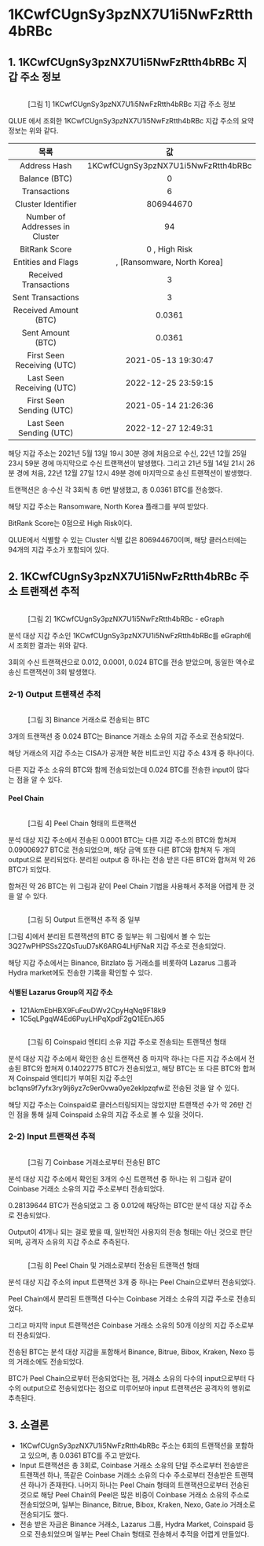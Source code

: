 # 1KCwfCUgnSy3pzNX7U1i5NwFzRtth4bRBc

## 1. 1KCwfCUgnSy3pzNX7U1i5NwFzRtth4bRBc 지갑 주소 정보

<figure><img src="../.gitbook/assets/image (3).png" alt=""><figcaption><p>[그림 1] 1KCwfCUgnSy3pzNX7U1i5NwFzRtth4bRBc 지갑 주소 정보</p></figcaption></figure>

QLUE 에서 조회한 1KCwfCUgnSy3pzNX7U1i5NwFzRtth4bRBc 지갑 주소의 요약 정보는 위와 같다.

|               목록               |                  값                 |
| :----------------------------: | :--------------------------------: |
|          Address Hash          | 1KCwfCUgnSy3pzNX7U1i5NwFzRtth4bRBc |
|          Balance (BTC)         |                  0                 |
|          Transactions          |                  6                 |
|       Cluster Identifier       |              806944670             |
| Number of Addresses in Cluster |                 94                 |
|          BitRank Score         |            0 , High Risk           |
|       Entities and Flags       |    , \[Ransomware, North Korea]    |
|      Received Transactions     |                  3                 |
|        Sent Transactions       |                  3                 |
|      Received Amount (BTC)     |               0.0361               |
|        Sent Amount (BTC)       |               0.0361               |
|   First Seen Receiving (UTC)   |         2021-05-13 19:30:47        |
|    Last Seen Receiving (UTC)   |         2022-12-25 23:59:15        |
|    First Seen Sending (UTC)    |         2021-05-14 21:26:36        |
|     Last Seen Sending (UTC)    |         2022-12-27 12:49:31        |

해당 지갑 주소는 2021년 5월 13일 19시 30분 경에 처음으로 수신, 22년 12월 25일 23시 59분 경에 마지막으로 수신 트랜잭션이 발생했다. 그리고 21년 5월 14일 21시 26분 경에 처음, 22년 12월 27일 12시 49분 경에 마지막으로 송신 트랜잭션이 발생했다.

트랜잭션은 송·수신 각 3회씩 총 6번 발생했고, 총 0.0361 BTC를 전송했다.

해당 지갑 주소는 Ransomware, North Korea 플래그를 부여 받았다.

BitRank Score는 0점으로 High Risk이다.

QLUE에서 식별할 수 있는 Cluster 식별 값은 806944670이며, 해당 클러스터에는 94개의 지갑 주소가 포함되어 있다.

## 2. 1KCwfCUgnSy3pzNX7U1i5NwFzRtth4bRBc 주소 트랜잭션 추적

<figure><img src="../.gitbook/assets/image (8).png" alt=""><figcaption><p>[그림 2] 1KCwfCUgnSy3pzNX7U1i5NwFzRtth4bRBc - eGraph</p></figcaption></figure>

분석 대상 지갑 주소인 1KCwfCUgnSy3pzNX7U1i5NwFzRtth4bRBc를 eGraph에서 조회한 결과는 위와 같다.

3회의 수신 트랜잭션으로 0.012, 0.0001, 0.024 BTC를 전송 받았으며, 동일한 액수로 송신 트랜잭션이 3회 발생했다.

### 2-1) Output 트랜잭션 추적

<figure><img src="../.gitbook/assets/image (79).png" alt=""><figcaption><p>[그림 3] Binance 거래소로 전송되는 BTC</p></figcaption></figure>

3개의 트랜잭션 중 0.024 BTC는 Binance 거래소 소유의 지갑 주소로 전송되었다.

해당 거래소의 지갑 주소는 CISA가 공개한 북한 비트코인 지갑 주소 43개 중 하나이다.

다른 지갑 주소 소유의 BTC와 함께 전송되었는데 0.024 BTC를 전송한 input이 많다는 점을 알 수 있다.

#### Peel Chain

<figure><img src="../.gitbook/assets/image (66).png" alt=""><figcaption><p>[그림 4] Peel Chain 형태의 트랜잭션</p></figcaption></figure>

분석 대상 지갑 주소에서 전송된 0.0001 BTC는 다른 지갑 주소의 BTC와 합쳐져 0.09006927 BTC로 전송되었으며, 해당 금액 또한 다른 BTC와 합쳐져 두 개의 output으로 분리되었다. 분리된 output 중 하나는 전송 받은 다른 BTC와 합쳐져 약 26 BTC가 되었다.

합쳐진 약 26 BTC는 위 그림과 같이 Peel Chain 기법을 사용해서 추적을 어렵게 한 것을 알 수 있다.

<figure><img src="../.gitbook/assets/image (36).png" alt=""><figcaption><p>[그림 5] Output 트랜잭션 추적 중 일부</p></figcaption></figure>

\[그림 4]에서 분리된 트랜잭션의 BTC 중 일부는 위 그림에서 볼 수 있는 3Q27wPHPSSs2ZQsTuuD7sK6ARG4LHjFNaR 지갑 주소로 전송되었다.

해당 지갑 주소에서는 Binance, Bitzlato 등 거래소를 비롯하여 Lazarus 그룹과 Hydra market에도 전송한 기록을 확인할 수 있다.

#### **식별된 Lazarus Group의 지갑 주소**

* 121AkmEbHBX9FuFeuDWv2CpyHqNq9F18k9
* 1C5qLPgqW4Ed6PuyLHPqXpdF2gQ1EEnJ65

<figure><img src="../.gitbook/assets/image (33).png" alt=""><figcaption><p>[그림 6] Coinspaid 엔티티 소유 지갑 주소로 전송되는 트랜잭션 형태</p></figcaption></figure>

분석 대상 지갑 주소에서 확인한 송신 트랜잭션 중 마지막 하나는 다른 지갑 주소에서 전송된 BTC와 합쳐져 0.14022775 BTC가 전송되었고, 해당 BTC는 또 다른 BTC와 합쳐져 Coinspaid 엔티티가 부여된 지갑 주소인 bc1qns9f7yfx3ry9lj6yz7c9er0vwa0ye2eklpzqfw로 전송된 것을 알 수 있다.

해당 지갑 주소는 Coinspaid로 클러스터링되지는 않았지만 트랜잭션 수가 약 26만 건인 점을 통해 실제 Coinspaid 소유의 지갑 주소로 볼 수 있을 것이다.

### 2-2) Input 트랜잭션 추적

<figure><img src="../.gitbook/assets/image (6).png" alt=""><figcaption><p>[그림 7] Coinbase 거래소로부터 전송된 BTC</p></figcaption></figure>

분석 대상 지갑 주소에서 확인된 3개의 수신 트랜잭션 중 하나는 위 그림과 같이 Coinbase 거래소 소유의 지갑 주소로부터 전송되었다.

0.28139644 BTC가 전송되었고 그 중 0.012에 해당하는 BTC만 분석 대상 지갑 주소로 전송되었다.

Output이 41개나 되는 걸로 봤을 때, 일반적인 사용자의 전송 형태는 아닌 것으로 판단되며, 공격자 소유의 지갑 주소로 추측된다.

<figure><img src="../.gitbook/assets/image (20).png" alt=""><figcaption><p>[그림 8] Peel Chain 및 거래소로부터 전송된 트랜잭션 형태</p></figcaption></figure>

분석 대상 지갑 주소의 input 트랜잭션 3개 중 하나는 Peel Chain으로부터 전송되었다.

Peel Chain에서 분리된 트랜잭션 다수는 Coinbase 거래소 소유의 지갑 주소로 전송되었다.

그리고 마지막 input 트랜잭션은 Coinbase 거래소 소유의 50개 이상의 지갑 주소로부터 전송되었다.

전송된 BTC는 분석 대상 지갑을 포함해서 Binance, Bitrue, Bibox, Kraken, Nexo 등의 거래소에도 전송되었다.

BTC가 Peel Chain으로부터 전송되었다는 점, 거래소 소유의 다수의 input으로부터 다수의 output으로 전송되었다는 점으로 미루어보아 input 트랜잭션은 공격자의 행위로 추측된다.

## 3. 소결론

* 1KCwfCUgnSy3pzNX7U1i5NwFzRtth4bRBc 주소는 6회의 트랜잭션을 포함하고 있으며, 총 0.0361 BTC를 주고 받았다.
* Input 트랜잭션은 총 3회로, Coinbase 거래소 소유의 단일 주소로부터 전송받은 트랜잭션 하나, 똑같은 Coinbase 거래소 소유의 다수 주소로부터 전송받은 트랜잭션 하나가 존재한다. 나머지 하나는 Peel Chain 형태의 트랜잭션으로부터 전송된 것으로 해당 Peel Chain의 Peel은 많은 비중이 Coinbase 거래소 소유의 주소로 전송되었으며, 일부는 Binance, Bitrue, Bibox, Kraken, Nexo, Gate.io 거래소로 전송되기도 했다.
* 전송 받은 자금은 Binance 거래소, Lazarus 그룹, Hydra Market, Coinspaid 등으로 전송되었으며 일부는 Peel Chain 형태로 전송해서 추적을 어렵게 만들었다.

